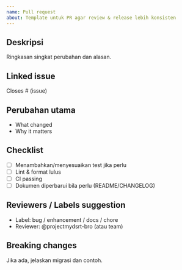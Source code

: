```yaml
---
name: Pull request
about: Template untuk PR agar review & release lebih konsisten
---
```


## Deskripsi
Ringkasan singkat perubahan dan alasan.

## Linked issue
Closes # (issue)

## Perubahan utama
- What changed
- Why it matters

## Checklist
- [ ] Menambahkan/menyesuaikan test jika perlu
- [ ] Lint & format lulus
- [ ] CI passing
- [ ] Dokumen diperbarui bila perlu (README/CHANGELOG)

## Reviewers / Labels suggestion
- Label: bug / enhancement / docs / chore
- Reviewer: @projectmydsrt-bro (atau team)

## Breaking changes
Jika ada, jelaskan migrasi dan contoh.
